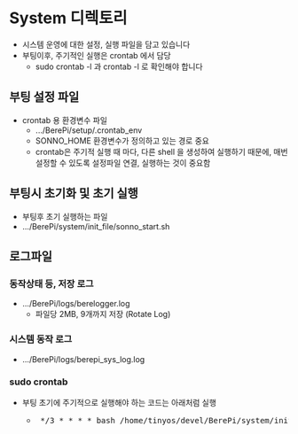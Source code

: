 # System 디렉토리
- 시스템 운영에 대한 설정, 실행 파일을 담고 있습니다
- 부팅이후, 주기적인 실행은 crontab 에서 담당
  - sudo crontab -l 과 crontab -l 로 확인해야 합니다
   
## 부팅 설정 파일
- crontab 용 환경변수 파일
  - .../BerePi/setup/.crontab_env
  - SONNO_HOME 환경변수가 정의하고 있는 경로 중요 
  - crontab은 주기적 실행 때 마다, 다른 shell 을 생성하여 실행하기 때문에, 매번 설정할 수 있도록 설정파일 연결, 실행하는 것이 중요함 

## 부팅시 초기화 및 초기 실행
-  부팅후 초기 실행하는 파일
  - .../BerePi/system/init_file/sonno_start.sh

## 로그파일
### 동작상태 등, 저장 로그
- .../BerePi/logs/berelogger.log 
  - 파일당 2MB, 9개까지 저장 (Rotate Log)
### 시스템 동작 로그
- .../BerePi/logs/berepi_sys_log.log

### sudo crontab
- 부팅 초기에 주기적으로 실행해야 하는 코드는 아래처럼 실행
  - <pre> */3 * * * * bash /home/tinyos/devel/BerePi/system/init_file/sonno_start.sh `sudo vcgencmd measure_temp` > /home/tinyos/devel/BerePi/logs/berepi_sys_log.log 2>&1 </pre>
